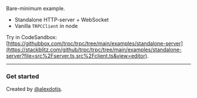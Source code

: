 Bare-minimum example.

- Standalone HTTP-server + WebSocket
- Vanilla `TRPCClient` in node

Try in CodeSandbox: [https://githubbox.com/trpc/trpc/tree/main/examples/standalone-server](https://stackblitz.com/github/trpc/trpc/tree/main/examples/standalone-server?file=src%2Fserver.ts,src%2Fclient.ts&view=editor).

---

### Get started

Created by [@alexdotjs](https://twitter.com/alexdotjs).

